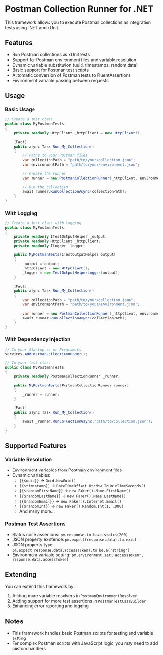 # Postman Collection Runner for .NET

This framework allows you to execute Postman collections as integration tests using .NET and xUnit.

## Features

- Run Postman collections as xUnit tests
- Support for Postman environment files and variable resolution
- Dynamic variable substitution (uuid, timestamps, random data)
- Basic support for Postman test scripts
- Automatic conversion of Postman tests to FluentAssertions
- Environment variable passing between requests

## Usage

### Basic Usage

```csharp
// Create a test class
public class MyPostmanTests
{
    private readonly HttpClient _httpClient = new HttpClient();
    
    [Fact]
    public async Task Run_My_Collection()
    {
        // Paths to your Postman files
        var collectionPath = "path/to/your/collection.json";
        var environmentPath = "path/to/your/environment.json";
        
        // Create the runner
        var runner = new PostmanCollectionRunner(_httpClient, environmentPath);
        
        // Run the collection
        await runner.RunCollectionAsync(collectionPath);
    }
}
```

### With Logging

```csharp
// Create a test class with logging
public class MyPostmanTests
{
    private readonly ITestOutputHelper _output;
    private readonly HttpClient _httpClient;
    private readonly ILogger _logger;
    
    public MyPostmanTests(ITestOutputHelper output)
    {
        _output = output;
        _httpClient = new HttpClient();
        _logger = new TestOutputHelperLogger(output);
    }
    
    [Fact]
    public async Task Run_My_Collection()
    {
        var collectionPath = "path/to/your/collection.json";
        var environmentPath = "path/to/your/environment.json";
        
        var runner = new PostmanCollectionRunner(_httpClient, environmentPath, _logger);
        await runner.RunCollectionAsync(collectionPath);
    }
}
```

### With Dependency Injection

```csharp
// In your Startup.cs or Program.cs
services.AddPostmanCollectionRunner();

// In your test class
public class MyPostmanTests
{
    private readonly PostmanCollectionRunner _runner;
    
    public MyPostmanTests(PostmanCollectionRunner runner)
    {
        _runner = runner;
    }
    
    [Fact]
    public async Task Run_My_Collection()
    {
        await _runner.RunCollectionAsync("path/to/collection.json");
    }
}
```

## Supported Features

### Variable Resolution

- Environment variables from Postman environment files
- Dynamic variables:
  - `{{$uuid}}` → `Guid.NewGuid()`
  - `{{$timestamp}}` → `DateTimeOffset.UtcNow.ToUnixTimeSeconds()`
  - `{{$randomFirstName}}` → `new Faker().Name.FirstName()`
  - `{{$randomLastName}}` → `new Faker().Name.LastName()`
  - `{{$randomEmail}}` → `new Faker().Internet.Email()`
  - `{{$randomInt}}` → `new Faker().Random.Int(1, 1000)`
  - And many more...

### Postman Test Assertions

- Status code assertions: `pm.response.to.have.status(200)`
- JSON property existence: `pm.expect(response.data).to.exist`
- JSON property type: `pm.expect(response.data.accessToken).to.be.a('string')`
- Environment variable setting: `pm.environment.set("accessToken", response.data.accessToken)`

## Extending

You can extend this framework by:

1. Adding more variable resolvers in `PostmanEnvironmentResolver`
2. Adding support for more test assertions in `PostmanTestCaseBuilder`
3. Enhancing error reporting and logging

## Notes

- This framework handles basic Postman scripts for testing and variable setting
- For complex Postman scripts with JavaScript logic, you may need to add custom handlers
